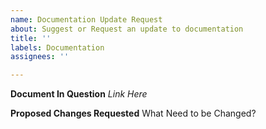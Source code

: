 ```yaml
---
name: Documentation Update Request
about: Suggest or Request an update to documentation
title: ''
labels: Documentation
assignees: ''

---
```


**Document In Question**
_Link Here_

**Proposed Changes Requested**
What Need to be Changed?
